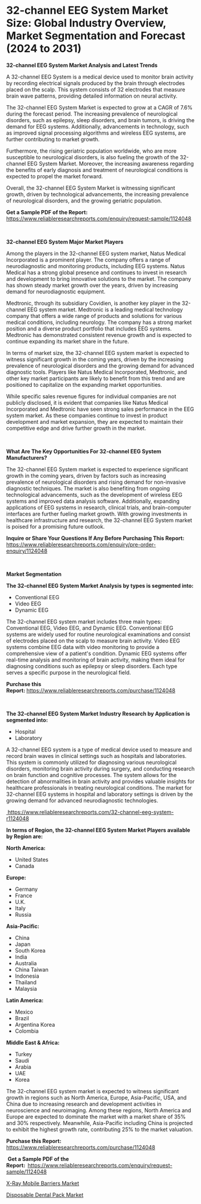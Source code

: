 <p><h1>32-channel EEG System Market Size: Global Industry Overview, Market Segmentation and Forecast (2024 to 2031)</h1></p><p><strong>32-channel EEG System Market Analysis and Latest Trends</strong></p>
<p><p>A 32-channel EEG System is a medical device used to monitor brain activity by recording electrical signals produced by the brain through electrodes placed on the scalp. This system consists of 32 electrodes that measure brain wave patterns, providing detailed information on neural activity.</p><p>The 32-channel EEG System Market is expected to grow at a CAGR of 7.6% during the forecast period. The increasing prevalence of neurological disorders, such as epilepsy, sleep disorders, and brain tumors, is driving the demand for EEG systems. Additionally, advancements in technology, such as improved signal processing algorithms and wireless EEG systems, are further contributing to market growth.</p><p>Furthermore, the rising geriatric population worldwide, who are more susceptible to neurological disorders, is also fueling the growth of the 32-channel EEG System Market. Moreover, the increasing awareness regarding the benefits of early diagnosis and treatment of neurological conditions is expected to propel the market forward.</p><p>Overall, the 32-channel EEG System Market is witnessing significant growth, driven by technological advancements, the increasing prevalence of neurological disorders, and the growing geriatric population.</p></p>
<p><strong>Get a Sample PDF of the Report:&nbsp;</strong> <a href="https://www.reliableresearchreports.com/enquiry/request-sample/1124048">https://www.reliableresearchreports.com/enquiry/request-sample/1124048</a></p>
<p>&nbsp;</p>
<p><strong>32-channel EEG System Major Market Players</strong></p>
<p><p>Among the players in the 32-channel EEG system market, Natus Medical Incorporated is a prominent player. The company offers a range of neurodiagnostic and monitoring products, including EEG systems. Natus Medical has a strong global presence and continues to invest in research and development to bring innovative solutions to the market. The company has shown steady market growth over the years, driven by increasing demand for neurodiagnostic equipment.</p><p>Medtronic, through its subsidiary Covidien, is another key player in the 32-channel EEG system market. Medtronic is a leading medical technology company that offers a wide range of products and solutions for various medical conditions, including neurology. The company has a strong market position and a diverse product portfolio that includes EEG systems. Medtronic has demonstrated consistent revenue growth and is expected to continue expanding its market share in the future.</p><p>In terms of market size, the 32-channel EEG system market is expected to witness significant growth in the coming years, driven by the increasing prevalence of neurological disorders and the growing demand for advanced diagnostic tools. Players like Natus Medical Incorporated, Medtronic, and other key market participants are likely to benefit from this trend and are positioned to capitalize on the expanding market opportunities.</p><p>While specific sales revenue figures for individual companies are not publicly disclosed, it is evident that companies like Natus Medical Incorporated and Medtronic have seen strong sales performance in the EEG system market. As these companies continue to invest in product development and market expansion, they are expected to maintain their competitive edge and drive further growth in the market.</p></p>
<p>&nbsp;</p>
<p><strong>What Are The Key Opportunities For 32-channel EEG System Manufacturers?</strong></p>
<p><p>The 32-channel EEG System market is expected to experience significant growth in the coming years, driven by factors such as increasing prevalence of neurological disorders and rising demand for non-invasive diagnostic techniques. The market is also benefiting from ongoing technological advancements, such as the development of wireless EEG systems and improved data analysis software. Additionally, expanding applications of EEG systems in research, clinical trials, and brain-computer interfaces are further fueling market growth. With growing investments in healthcare infrastructure and research, the 32-channel EEG System market is poised for a promising future outlook.</p></p>
<p><strong>Inquire or Share Your Questions If Any Before Purchasing This Report:</strong> <a href="https://www.reliableresearchreports.com/enquiry/pre-order-enquiry/1124048">https://www.reliableresearchreports.com/enquiry/pre-order-enquiry/1124048</a></p>
<p>&nbsp;</p>
<p><strong>Market Segmentation</strong></p>
<p><strong>The 32-channel EEG System Market Analysis by types is segmented into:</strong></p>
<p><ul><li>Conventional EEG</li><li>Video EEG</li><li>Dynamic EEG</li></ul></p>
<p><p>The 32-channel EEG system market includes three main types: Conventional EEG, Video EEG, and Dynamic EEG. Conventional EEG systems are widely used for routine neurological examinations and consist of electrodes placed on the scalp to measure brain activity. Video EEG systems combine EEG data with video monitoring to provide a comprehensive view of a patient's condition. Dynamic EEG systems offer real-time analysis and monitoring of brain activity, making them ideal for diagnosing conditions such as epilepsy or sleep disorders. Each type serves a specific purpose in the neurological field.</p></p>
<p><strong>Purchase this Report:&nbsp;</strong><a href="https://www.reliableresearchreports.com/purchase/1124048">https://www.reliableresearchreports.com/purchase/1124048</a></p>
<p>&nbsp;</p>
<p><strong>The 32-channel EEG System Market Industry Research by Application is segmented into:</strong></p>
<p><ul><li>Hospital</li><li>Laboratory</li></ul></p>
<p><p>A 32-channel EEG system is a type of medical device used to measure and record brain waves in clinical settings such as hospitals and laboratories. This system is commonly utilized for diagnosing various neurological disorders, monitoring brain activity during surgery, and conducting research on brain function and cognitive processes. The system allows for the detection of abnormalities in brain activity and provides valuable insights for healthcare professionals in treating neurological conditions. The market for 32-channel EEG systems in hospital and laboratory settings is driven by the growing demand for advanced neurodiagnostic technologies.</p></p>
<p><a href="https://www.reliableresearchreports.com/32-channel-eeg-system-r1124048">&nbsp;https://www.reliableresearchreports.com/32-channel-eeg-system-r1124048</a></p>
<p><strong>In terms of Region, the 32-channel EEG System Market Players available by Region are:</strong></p>
<p>
    <p> <strong> North America: </strong>
        <ul>
            <li>United States</li>
            <li>Canada</li>
        </ul>
        </p> 
    <p> <strong> Europe: </strong>
        <ul>
            <li>Germany</li>
            <li>France</li>
            <li>U.K.</li>
            <li>Italy</li>
            <li>Russia</li>
        </ul>
        </p> 
    <p> <strong> Asia-Pacific: </strong>
        <ul>
            <li>China</li>
            <li>Japan</li>
            <li>South Korea</li>
            <li>India</li>
            <li>Australia</li>
            <li>China Taiwan</li>
            <li>Indonesia</li>
            <li>Thailand</li>
            <li>Malaysia</li>
        </ul>
        </p> 
    <p> <strong> Latin America: </strong>
        <ul>
            <li>Mexico</li>
            <li>Brazil</li>
            <li>Argentina Korea</li>
            <li>Colombia</li>
        </ul>
        </p> 
    <p> <strong> Middle East & Africa: </strong>
        <ul>
            <li>Turkey</li>
            <li>Saudi</li>
            <li>Arabia</li>
            <li>UAE</li>
            <li>Korea</li>
        </ul>
    </p>
    </p>
<p><p>The 32-channel EEG system market is expected to witness significant growth in regions such as North America, Europe, Asia-Pacific, USA, and China due to increasing research and development activities in neuroscience and neuroimaging. Among these regions, North America and Europe are expected to dominate the market with a market share of 35% and 30% respectively. Meanwhile, Asia-Pacific including China is projected to exhibit the highest growth rate, contributing 25% to the market valuation.</p></p>
<p><strong>Purchase this Report: </strong><a href="https://www.reliableresearchreports.com/purchase/1124048">https://www.reliableresearchreports.com/purchase/1124048</a></p>
<p>&nbsp;<strong>Get a Sample PDF of the Report:&nbsp;&nbsp;</strong><a href="https://www.reliableresearchreports.com/enquiry/request-sample/1124048">https://www.reliableresearchreports.com/enquiry/request-sample/1124048</a></p>
<p><strong></strong></p>
<p><p><a href="https://github.com/marthawweekle/Market-Research-Report-List-1/blob/main/x-ray-mobile-barriers-market.md">X-Ray Mobile Barriers Market</a></p><p><a href="https://github.com/SheilaBruen2023/Market-Research-Report-List-1/blob/main/disposable-dental-pack-market.md">Disposable Dental Pack Market</a></p></p>